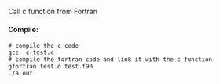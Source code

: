 Call c function from Fortran

#### Compile:
```
# compile the c code
gcc -c test.c
# compile the fortran code and link it with the c function
gfortran test.o test.f90 
./a.out
```